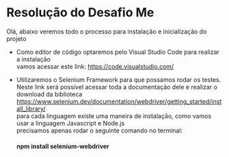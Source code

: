 # Resolução do Desafio Me
Olá, abaixo veremos todo o processo para instalação e inicialização do projeto
     
- Como editor de código optaremos pelo Visual Studio Code para realizar a instalação <br>
  vamos acessar este link: https://code.visualstudio.com/

- Utilizaremos o Selenium Framework para que possamos rodar os testes.<br>
  Neste link será possível acessar toda a documentação dele e realizar o download da biblioteca<br>
  https://www.selenium.dev/documentation/webdriver/getting_started/install_library/ <br>
  para cada linguagem existe uma maneira de instalação, como vamos usar a linguagem Javascript e Node.js <br>
  precisamos apenas rodar o seguinte comando no terminal: 
  #### npm install selenium-webdriver

